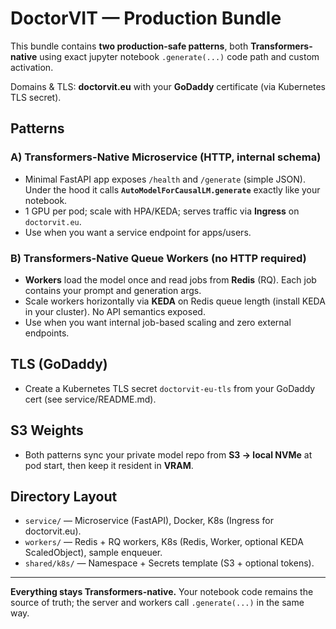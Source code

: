 # DoctorVIT — Production Bundle

This bundle contains **two production-safe patterns**, both **Transformers-native** using exact jupyter notebook `.generate(...)` code path and custom activation.

Domains & TLS: **doctorvit.eu** with your **GoDaddy** certificate (via Kubernetes TLS secret).

## Patterns

### A) Transformers-Native Microservice (HTTP, internal schema)
- Minimal FastAPI app exposes `/health` and `/generate` (simple JSON). Under the hood it calls **`AutoModelForCausalLM.generate`** exactly like your notebook.
- 1 GPU per pod; scale with HPA/KEDA; serves traffic via **Ingress** on `doctorvit.eu`.
- Use when you want a service endpoint for apps/users.

### B) Transformers-Native Queue Workers (no HTTP required)
- **Workers** load the model once and read jobs from **Redis** (RQ). Each job contains your prompt and generation args.
- Scale workers horizontally via **KEDA** on Redis queue length (install KEDA in your cluster). No API semantics exposed.
- Use when you want internal job-based scaling and zero external endpoints.

## TLS (GoDaddy)
- Create a Kubernetes TLS secret `doctorvit-eu-tls` from your GoDaddy cert (see service/README.md).

## S3 Weights
- Both patterns sync your private model repo from **S3 → local NVMe** at pod start, then keep it resident in **VRAM**.

## Directory Layout
- `service/` — Microservice (FastAPI), Docker, K8s (Ingress for doctorvit.eu).
- `workers/` — Redis + RQ workers, K8s (Redis, Worker, optional KEDA ScaledObject), sample enqueuer.
- `shared/k8s/` — Namespace + Secrets template (S3 + optional tokens).

---

**Everything stays Transformers-native.** Your notebook code remains the source of truth; the server and workers call `.generate(...)` in the same way.
